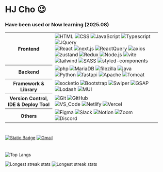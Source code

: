 # HJ Cho 😉
 
### Have been used or Now learning (2025.08)

 <table>
  <tr>
   <th>Frontend</th>
   <td>
    <img src="https://img.shields.io/badge/HTML-E34F26?style=flat-square&logo=html5&logoColor=white" alt="HTML">
    <img src="https://img.shields.io/badge/CSS-1572B6?style=flat-square&logo=css&logoColor=white" alt="CSS">
    <img src="https://img.shields.io/badge/JavaScript-F7DF1E?style=flat-square&logo=javascript&logoColor=black" alt="JavaScript">
    <img src="https://img.shields.io/badge/TypeScript-3178C6?style=flat-square&logo=TypeScript&logoColor=white" alt="Typescript">
    <img src="https://img.shields.io/badge/JQuery-0769AD?style=flat-square&logo=jquery&logoColor=white" alt="JQuery">
    <br>
    <img src="https://img.shields.io/badge/React-61DAFB?style=flat-square&logo=react&logoColor=black" alt="React">
    <img src="https://img.shields.io/badge/Next.js-000000?style=flat-square&logo=next.js&logoColor=white" alt="next.js">
    <img src="https://img.shields.io/badge/React_Query-FF4154?style=flat-square&logo=reactquery&logoColor=white" alt="ReactQuery">
    <img src="https://img.shields.io/badge/Axios-5A29E4?style=flat-square&logo=axios&logoColor=white" alt="axios">
    <br>
    <img src="https://img.shields.io/badge/Zustand-433E38?style=flat-square&logo=Zustand&logoColor=white" alt="zustand">
    <img src="https://img.shields.io/badge/Redux-764ABC?style=flat-square&logo=Redux&logoColor=white" alt="Redux">
    <img src="https://img.shields.io/badge/Node.js-339933?style=flat-square&logo=node.js&logoColor=white" alt="Node.js">
    <img src="https://img.shields.io/badge/vite-646CFF?style=flat-square&logo=vite&logoColor=white" alt="vite">
    <br>
    <img src="https://img.shields.io/badge/Tailwind-06B6D4?style=flat-square&logo=TailwindCSS&logoColor=white" alt="tailwind">
    <img src="https://img.shields.io/badge/SASS-CC6699?style=flat-square&logo=Sass&logoColor=white" alt="SASS">
    <img src="https://img.shields.io/badge/styled_components-DB7093?style=flat-square&logo=styledcomponents&logoColor=white" alt="styled-components">
   </td>
  </tr>
  <tr>
   <th>Backend</th>
   <td>
    <img src="https://img.shields.io/badge/php-777BB4?style=flat-square&logo=php&logoColor=white" alt="php">
    <img src="https://img.shields.io/badge/MariaDB-003545?style=flat-square&logo=MariaDB&logoColor=white" alt="MariaDB">
    <img src="https://img.shields.io/badge/FileZilla-BF0000?style=flat-square&logo=filezilla&logoColor=white" alt="filezilla">
    <img src="https://img.shields.io/badge/Java-007396?style=flat-square&logo=openjdk&logoColor=white" alt="java">
    <br>
    <img src="https://img.shields.io/badge/Python-3776AB?style=flat-square&logo=python&logoColor=white" alt="Python">
    <img src="https://img.shields.io/badge/Fast_API-009688?style=flat-square&logo=fastAPI&logoColor=white" alt="fastapi">
    <img src="https://img.shields.io/badge/Apache-D22128?style=flat-square&logo=apache&logoColor=white" alt="Apache">
    <img src="https://img.shields.io/badge/Tomcat-F8DC75?style=flat-square&logo=apachetomcat&logoColor=black" alt="Tomcat">
   </td>
  </tr>
  <tr>
   <th>Framework & Library</th>
   <td>
    <img src="https://img.shields.io/badge/Socket.io-010101?style=flat-square&logo=Socket.io&logoColor=white" alt="socketio">
    <img src="https://img.shields.io/badge/Bootstrap-7952B3?style=flat-square&logo=bootstrap&logoColor=white" alt="Bootstrap">
    <img src="https://img.shields.io/badge/Swiper-6332F6?style=flat-square&logo=swiper&logoColor=white" alt="Swiper">
    <img src="https://img.shields.io/badge/GSAP-88CE02?style=flat-square&logo=GreenSock&logoColor=white" alt="GSAP">
    <img src="https://img.shields.io/badge/lodash-3492FF?style=flat-square&logo=lodash&logoColor=white" alt="Lodash">
    <img src="https://img.shields.io/badge/MUI-007FFF?style=flat-square&logo=MUI&logoColor=white" alt="MUI">
   </td>
  </tr>
  <tr>
   <th>Version Control,<br>IDE & Deploy Tool</th>
   <td>
    <img src="https://img.shields.io/badge/Git-F05032?style=flat-square&logo=git&logoColor=white" alt="Git">
    <img src="https://img.shields.io/badge/GitHub-181717?style=flat-square&logo=github&logoColor=white" alt="GitHub">
    <br>
    <img src="https://img.shields.io/badge/VS_Code-007ACC?style=flat-square&logo=visual-studio-code&logoColor=white" alt="VS_Code">
    <img src="https://img.shields.io/badge/Netlify-00C7B7?style=flat-square&logo=netlify&logoColor=white" alt="Netlify">
    <img src="https://img.shields.io/badge/Vercel-000000?style=flat-square&logo=vercel&logoColor=white" alt="Vercel">
    <!-- <img src="https://img.shields.io/badge/IntelliJ-000000?style=flat-square&logo=intellijidea&logoColor=white" alt="intelliJ"> -->
    <!-- <img src="https://img.shields.io/badge/eclipse-2C2255?style=flat-square&logo=eclipseIDE&logoColor=f37726" alt="Eclipse"> -->
    
   </td>
  </tr>
  <tr>
   <th>Others</th>
   <td>
    <img src="https://img.shields.io/badge/Figma-F24E1E?style=flat-square&logo=figma&logoColor=white" alt="Figma">
    <img src="https://img.shields.io/badge/Slack-4A154B?style=flat-square&logo=Slack&logoColor=white" alt="Slack">
    <img src="https://img.shields.io/badge/Notion-000000?style=flat-square&logo=notion&logoColor=white" alt="Notion">
    <img src="https://img.shields.io/badge/Zoom-0B5CFF?style=flat-square&logo=zoom&logoColor=white" alt="Zoom">
    <img src="https://img.shields.io/badge/Discord-5865F2?style=flat-square&logo=discord&logoColor=white" alt="Discord">
   </td>
  </tr>
 </table>

#

[![Static Badge](https://img.shields.io/badge/Click_and_check-my_career_timeline-c165ef?style=flat-square)](https://github.com/hjinn0813/hjinn0813/blob/main/studyTimeline.md)
[![Gmail](https://img.shields.io/badge/Gmail-D14836?style=flat-square&logo=Gmail&logoColor=white)](mailto:hjc3790@gmail.com)

#

![Top Langs](https://github-readme-stats.vercel.app/api/top-langs/?username=hjinn0813&layout=compact&theme=material-palenight)

![Longest streak stats](https://github-readme-streak-stats.herokuapp.com/?user=hjinn0813&count_private=true&theme=material-palenight)
![Longest streak stats](https://github-readme-streak-stats.herokuapp.com/?user=hjcho0813&count_private=true&theme=algolia)
